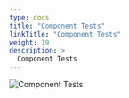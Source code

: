 ```yaml
---
type: docs
title: "Component Tests"
linkTitle: "Component Tests"
weight: 19
description: >
  Component Tests
---
```


![Component Tests](/images/bootcamp-slides/automated-tests-bootcamp/Slide19.PNG)
